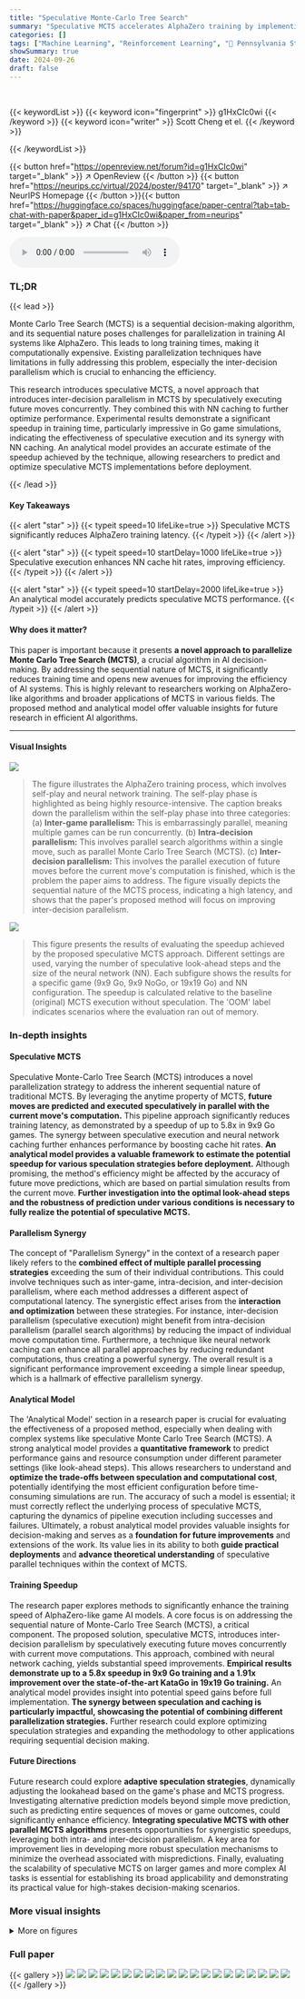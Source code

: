 ```yaml
---
title: "Speculative Monte-Carlo Tree Search"
summary: "Speculative MCTS accelerates AlphaZero training by implementing speculative execution, enabling parallel processing of future moves and reducing latency by up to 5.8x."
categories: []
tags: ["Machine Learning", "Reinforcement Learning", "🏢 Pennsylvania State University",]
showSummary: true
date: 2024-09-26
draft: false
---
```


<br>

{{< keywordList >}}
{{< keyword icon="fingerprint" >}} g1HxCIc0wi {{< /keyword >}}
{{< keyword icon="writer" >}} Scott Cheng et el. {{< /keyword >}}
 
{{< /keywordList >}}

{{< button href="https://openreview.net/forum?id=g1HxCIc0wi" target="_blank" >}}
↗ OpenReview
{{< /button >}}
{{< button href="https://neurips.cc/virtual/2024/poster/94170" target="_blank" >}}
↗ NeurIPS Homepage
{{< /button >}}{{< button href="https://huggingface.co/spaces/huggingface/paper-central?tab=tab-chat-with-paper&paper_id=g1HxCIc0wi&paper_from=neurips" target="_blank" >}}
↗ Chat
{{< /button >}}



<audio controls>
    <source src="https://ai-paper-reviewer.com/g1HxCIc0wi/podcast.wav" type="audio/wav">
    Your browser does not support the audio element.
</audio>


### TL;DR


{{< lead >}}

Monte Carlo Tree Search (MCTS) is a sequential decision-making algorithm, and its sequential nature poses challenges for parallelization in training AI systems like AlphaZero.  This leads to long training times, making it computationally expensive.  Existing parallelization techniques have limitations in fully addressing this problem, especially the inter-decision parallelism which is crucial to enhancing the efficiency. 



This research introduces speculative MCTS, a novel approach that introduces inter-decision parallelism in MCTS by speculatively executing future moves concurrently.  They combined this with NN caching to further optimize performance. Experimental results demonstrate a significant speedup in training time, particularly impressive in Go game simulations, indicating the effectiveness of speculative execution and its synergy with NN caching.  An analytical model provides an accurate estimate of the speedup achieved by the technique, allowing researchers to predict and optimize speculative MCTS implementations before deployment.

{{< /lead >}}


#### Key Takeaways

{{< alert "star" >}}
{{< typeit speed=10 lifeLike=true >}} Speculative MCTS significantly reduces AlphaZero training latency. {{< /typeit >}}
{{< /alert >}}

{{< alert "star" >}}
{{< typeit speed=10 startDelay=1000 lifeLike=true >}} Speculative execution enhances NN cache hit rates, improving efficiency. {{< /typeit >}}
{{< /alert >}}

{{< alert "star" >}}
{{< typeit speed=10 startDelay=2000 lifeLike=true >}} An analytical model accurately predicts speculative MCTS performance. {{< /typeit >}}
{{< /alert >}}

#### Why does it matter?
This paper is important because it presents **a novel approach to parallelize Monte Carlo Tree Search (MCTS)**, a crucial algorithm in AI decision-making. By addressing the sequential nature of MCTS, it significantly reduces training time and opens new avenues for improving the efficiency of AI systems.  This is highly relevant to researchers working on AlphaZero-like algorithms and broader applications of MCTS in various fields. The proposed method and analytical model offer valuable insights for future research in efficient AI algorithms.

------
#### Visual Insights



![](https://ai-paper-reviewer.com/g1HxCIc0wi/figures_1_1.jpg)

> The figure illustrates the AlphaZero training process, which involves self-play and neural network training.  The self-play phase is highlighted as being highly resource-intensive.  The caption breaks down the parallelism within the self-play phase into three categories:  (a) **Inter-game parallelism:** This is embarrassingly parallel, meaning multiple games can be run concurrently. (b) **Intra-decision parallelism:**  This involves parallel search algorithms within a single move, such as parallel Monte Carlo Tree Search (MCTS). (c) **Inter-decision parallelism:** This involves the parallel execution of future moves before the current move's computation is finished, which is the problem the paper aims to address.  The figure visually depicts the sequential nature of the MCTS process, indicating a high latency, and shows that the paper's proposed method will focus on improving inter-decision parallelism.





![](https://ai-paper-reviewer.com/g1HxCIc0wi/tables_3_1.jpg)

> This figure presents the results of evaluating the speedup achieved by the proposed speculative MCTS approach.  Different settings are used, varying the number of speculative look-ahead steps and the size of the neural network (NN).  Each subfigure shows the results for a specific game (9x9 Go, 9x9 NoGo, or 19x19 Go) and NN configuration. The speedup is calculated relative to the baseline (original) MCTS execution without speculation.  The 'OOM' label indicates scenarios where the evaluation ran out of memory.





### In-depth insights


#### Speculative MCTS
Speculative Monte-Carlo Tree Search (MCTS) introduces a novel parallelization strategy to address the inherent sequential nature of traditional MCTS.  By leveraging the anytime property of MCTS, **future moves are predicted and executed speculatively in parallel with the current move's computation.** This pipeline approach significantly reduces training latency, as demonstrated by a speedup of up to 5.8x in 9x9 Go games.  The synergy between speculative execution and neural network caching further enhances performance by boosting cache hit rates.  **An analytical model provides a valuable framework to estimate the potential speedup for various speculation strategies before deployment.**  Although promising, the method's efficiency might be affected by the accuracy of future move predictions, which are based on partial simulation results from the current move.  **Further investigation into the optimal look-ahead steps and the robustness of prediction under various conditions is necessary to fully realize the potential of speculative MCTS.**

#### Parallelism Synergy
The concept of "Parallelism Synergy" in the context of a research paper likely refers to the **combined effect of multiple parallel processing strategies** exceeding the sum of their individual contributions. This could involve techniques such as inter-game, intra-decision, and inter-decision parallelism, where each method addresses a different aspect of computational latency. The synergistic effect arises from the **interaction and optimization** between these strategies.  For instance, inter-decision parallelism (speculative execution) might benefit from intra-decision parallelism (parallel search algorithms) by reducing the impact of individual move computation time.  Furthermore, a technique like neural network caching can enhance all parallel approaches by reducing redundant computations, thus creating a powerful synergy. The overall result is a significant performance improvement exceeding a simple linear speedup, which is a hallmark of effective parallelism synergy.

#### Analytical Model
The 'Analytical Model' section in a research paper is crucial for evaluating the effectiveness of a proposed method, especially when dealing with complex systems like speculative Monte Carlo Tree Search (MCTS).  A strong analytical model provides a **quantitative framework** to predict performance gains and resource consumption under different parameter settings (like look-ahead steps).  This allows researchers to understand and **optimize the trade-offs between speculation and computational cost**, potentially identifying the most efficient configuration before time-consuming simulations are run.  The accuracy of such a model is essential; it must correctly reflect the underlying process of speculative MCTS, capturing the dynamics of pipeline execution including successes and failures.  Ultimately, a robust analytical model provides valuable insights for decision-making and serves as a **foundation for future improvements** and extensions of the work.  Its value lies in its ability to both **guide practical deployments** and **advance theoretical understanding** of speculative parallel techniques within the context of MCTS.

#### Training Speedup
The research paper explores methods to significantly enhance the training speed of AlphaZero-like game AI models.  A core focus is on addressing the sequential nature of Monte-Carlo Tree Search (MCTS), a critical component. The proposed solution, speculative MCTS, introduces inter-decision parallelism by speculatively executing future moves concurrently with current move computations. This approach, combined with neural network caching, yields substantial speed improvements.  **Empirical results demonstrate up to a 5.8x speedup in 9x9 Go training and a 1.91x improvement over the state-of-the-art KataGo in 19x19 Go training.** An analytical model provides insight into potential speed gains before full implementation. **The synergy between speculation and caching is particularly impactful, showcasing the potential of combining different parallelization strategies.**  Further research could explore optimizing speculation strategies and expanding the methodology to other applications requiring sequential decision making.

#### Future Directions
Future research could explore **adaptive speculation strategies**, dynamically adjusting the lookahead based on the game's phase and MCTS progress.  Investigating alternative prediction models beyond simple move prediction, such as predicting entire sequences of moves or game outcomes, could significantly enhance efficiency.  **Integrating speculative MCTS with other parallel MCTS algorithms** presents opportunities for synergistic speedups, leveraging both intra- and inter-decision parallelism.  A key area for improvement lies in developing more robust speculation mechanisms to minimize the overhead associated with mispredictions.  Finally, evaluating the scalability of speculative MCTS on larger games and more complex AI tasks is essential for establishing its broad applicability and demonstrating its practical value for high-stakes decision-making scenarios.


### More visual insights

<details>
<summary>More on figures
</summary>


![](https://ai-paper-reviewer.com/g1HxCIc0wi/figures_2_1.jpg)

> The figure shows the prediction accuracy when using a smaller number of simulations to predict the results of a full MCTS search with 1600 simulations.  The x-axis represents the number of simulations used for prediction, and the y-axis represents the prediction accuracy.  The graph shows that as the number of simulations used for prediction increases, the prediction accuracy also increases, demonstrating that partial MCTS searches can reasonably predict the full MCTS results.


![](https://ai-paper-reviewer.com/g1HxCIc0wi/figures_4_1.jpg)

> This figure is a finite state machine representing the speculation pipeline in Figure 3(b). It has two states: a successful (S) state and a failed (F) state. The probability of a successful prediction is represented by p. The transitions between states are determined by the prediction accuracy.


![](https://ai-paper-reviewer.com/g1HxCIc0wi/figures_5_1.jpg)

> This figure illustrates how speculative MCTS improves efficiency by sharing cached neural network (NN) inference results between parallel moves.  The diagram shows that while the current move's MCTS simulation is in progress, the next move's simulation begins speculatively, using the cached results from the current move. This overlap reduces latency, even if the speculative prediction for the next move is incorrect, because cached results from discarded nodes can still be utilized for the current move. The cache is represented as a table storing NN inference results, allowing for faster retrieval when the same node is encountered in subsequent moves.


![](https://ai-paper-reviewer.com/g1HxCIc0wi/figures_6_1.jpg)

> This figure presents the results of evaluating the per-iteration self-play latency with different speculation look-ahead steps and NN caching. Each sub-figure represents a different combination of game and neural network (NN) size.  The x-axis shows the number of speculative look-ahead steps, while the y-axis shows the speedup achieved compared to the baseline (original) MCTS with no speculation (0 look-ahead steps).  The bars represent the speedup, broken down into estimated values (light blue and orange) and evaluated values (dark blue and orange), with and without NN caching.  OOM indicates that the evaluation ran out of memory.


![](https://ai-paper-reviewer.com/g1HxCIc0wi/figures_7_1.jpg)

> This figure shows the Neural Network (NN) cache hit rate for different numbers of speculative look-ahead steps in speculative Monte Carlo Tree Search (MCTS).  The x-axis represents the number of speculative look-ahead steps, and the y-axis represents the cache hit rate. As the number of speculative look-ahead steps increases, the NN cache hit rate also increases. This demonstrates the synergy between speculation and NN caching in improving performance.


![](https://ai-paper-reviewer.com/g1HxCIc0wi/figures_7_2.jpg)

> This figure displays the NN cache hit rate for each move during the game, categorized by the number of speculative look-ahead steps used in the speculative MCTS algorithm.  It illustrates how the cache hit rate changes throughout a game (x-axis representing moves), varying with different speculation strategies (different lines representing different look-ahead steps).  This helps visualize the impact of speculation on cache utilization.  Generally, higher speculation leads to a higher cache hit rate, particularly in the beginning and end game where similar game states are more likely to occur.


![](https://ai-paper-reviewer.com/g1HxCIc0wi/figures_8_1.jpg)

> This figure shows the comparison of end-to-end training performance between the proposed speculative MCTS method and the state-of-the-art KataGo program.  The x-axis represents the wall-clock time in minutes, and the y-axis represents the Elo rating, a measure of performance. Three lines are presented: one for the proposed speculative MCTS with 1-step look-ahead, one for the proposed speculative MCTS without speculation (0-step look-ahead), and one for KataGo. The figure shows that the speculative MCTS with 1-step look-ahead achieves a significant speedup compared to KataGo while reaching the same Elo rating.


![](https://ai-paper-reviewer.com/g1HxCIc0wi/figures_12_1.jpg)

> This figure evaluates the per-iteration self-play latency with different configurations of speculation look-ahead steps and NN caching.  The speedup of the speculative MCTS, compared to the baseline (original) MCTS, is shown for various game and neural network sizes. The light blue and orange bars represent the expected speedup (without and with NN caching respectively), and the dark blue and orange bars show the actual speedup (without and with NN caching respectively).


![](https://ai-paper-reviewer.com/g1HxCIc0wi/figures_12_2.jpg)

> This figure illustrates the difference between the original sequential MCTS execution and the proposed speculative MCTS. In the original method (a), each move is processed sequentially, completing one half of the MCTS computation before moving on. In the speculative method (b), the next move's computation starts based on the prediction from the current move. The figure shows how this speculative execution is pipelined and the possibility of successful or failed speculations, influencing the overall computation time.


![](https://ai-paper-reviewer.com/g1HxCIc0wi/figures_13_1.jpg)

> This figure depicts a finite state machine that models a speculation pipeline with two stages.  The states represent successful (g1) and failed (g2) speculation attempts for predicting the next move in a game.  The transition probabilities between the states are based on the prediction accuracy (Pg1 and Pg2) for each stage, showing the probability of transitioning to a successful or failed prediction depending on the results of the current step.


</details>






### Full paper

{{< gallery >}}
<img src="https://ai-paper-reviewer.com/g1HxCIc0wi/1.png" class="grid-w50 md:grid-w33 xl:grid-w25" />
<img src="https://ai-paper-reviewer.com/g1HxCIc0wi/2.png" class="grid-w50 md:grid-w33 xl:grid-w25" />
<img src="https://ai-paper-reviewer.com/g1HxCIc0wi/3.png" class="grid-w50 md:grid-w33 xl:grid-w25" />
<img src="https://ai-paper-reviewer.com/g1HxCIc0wi/4.png" class="grid-w50 md:grid-w33 xl:grid-w25" />
<img src="https://ai-paper-reviewer.com/g1HxCIc0wi/5.png" class="grid-w50 md:grid-w33 xl:grid-w25" />
<img src="https://ai-paper-reviewer.com/g1HxCIc0wi/6.png" class="grid-w50 md:grid-w33 xl:grid-w25" />
<img src="https://ai-paper-reviewer.com/g1HxCIc0wi/7.png" class="grid-w50 md:grid-w33 xl:grid-w25" />
<img src="https://ai-paper-reviewer.com/g1HxCIc0wi/8.png" class="grid-w50 md:grid-w33 xl:grid-w25" />
<img src="https://ai-paper-reviewer.com/g1HxCIc0wi/9.png" class="grid-w50 md:grid-w33 xl:grid-w25" />
<img src="https://ai-paper-reviewer.com/g1HxCIc0wi/10.png" class="grid-w50 md:grid-w33 xl:grid-w25" />
<img src="https://ai-paper-reviewer.com/g1HxCIc0wi/11.png" class="grid-w50 md:grid-w33 xl:grid-w25" />
<img src="https://ai-paper-reviewer.com/g1HxCIc0wi/12.png" class="grid-w50 md:grid-w33 xl:grid-w25" />
<img src="https://ai-paper-reviewer.com/g1HxCIc0wi/13.png" class="grid-w50 md:grid-w33 xl:grid-w25" />
<img src="https://ai-paper-reviewer.com/g1HxCIc0wi/14.png" class="grid-w50 md:grid-w33 xl:grid-w25" />
<img src="https://ai-paper-reviewer.com/g1HxCIc0wi/15.png" class="grid-w50 md:grid-w33 xl:grid-w25" />
<img src="https://ai-paper-reviewer.com/g1HxCIc0wi/16.png" class="grid-w50 md:grid-w33 xl:grid-w25" />
<img src="https://ai-paper-reviewer.com/g1HxCIc0wi/17.png" class="grid-w50 md:grid-w33 xl:grid-w25" />
<img src="https://ai-paper-reviewer.com/g1HxCIc0wi/18.png" class="grid-w50 md:grid-w33 xl:grid-w25" />
<img src="https://ai-paper-reviewer.com/g1HxCIc0wi/19.png" class="grid-w50 md:grid-w33 xl:grid-w25" />
<img src="https://ai-paper-reviewer.com/g1HxCIc0wi/20.png" class="grid-w50 md:grid-w33 xl:grid-w25" />
{{< /gallery >}}